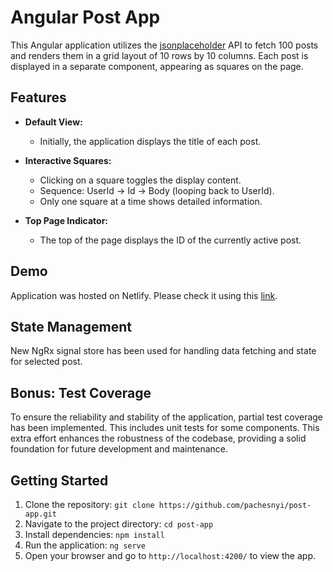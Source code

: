 # Angular Post App

This Angular application utilizes the [jsonplaceholder](https://jsonplaceholder.typicode.com/) API to fetch 100 posts and renders them in a grid layout of 10 rows by 10 columns. 
Each post is displayed in a separate component, appearing as squares on the page.

## Features

- **Default View:**
  - Initially, the application displays the title of each post.

- **Interactive Squares:**
  - Clicking on a square toggles the display content.
  - Sequence: UserId -> Id -> Body (looping back to UserId).
  - Only one square at a time shows detailed information.

- **Top Page Indicator:**
  - The top of the page displays the ID of the currently active post.

## Demo

Application was hosted on Netlify. Please check it using this [link](https://scintillating-croquembouche-384691.netlify.app/).

## State Management

New NgRx signal store has been used for handling data fetching and state for selected post.

## Bonus: Test Coverage

To ensure the reliability and stability of the application, partial test coverage has been implemented. This includes unit tests for some components. This extra effort enhances the robustness of the codebase, providing a solid foundation for future development and maintenance.

## Getting Started

1. Clone the repository: `git clone https://github.com/pachesnyi/post-app.git`
2. Navigate to the project directory: `cd post-app`
3. Install dependencies: `npm install`
4. Run the application: `ng serve`
5. Open your browser and go to `http://localhost:4200/` to view the app.
